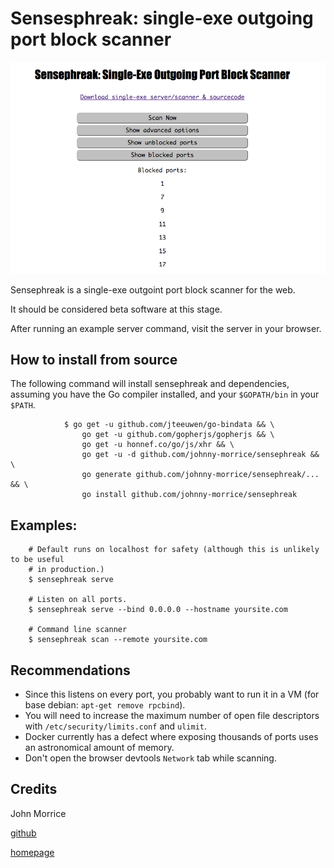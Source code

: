 # Sensesphreak: single-exe outgoing port block scanner

![Sensephreak Screenshot](sensephreak.png)

Sensephreak is a single-exe outgoint port block scanner for the web.

It should be considered beta software at this stage.

After running an example server command, visit the server in your browser.

## How to install from source

The following command will install sensephreak and dependencies, assuming you
have the Go compiler installed, and your `$GOPATH/bin` in your `$PATH`.

				$ go get -u github.com/jteeuwen/go-bindata && \
					go get -u github.com/gopherjs/gopherjs && \
					go get -u honnef.co/go/js/xhr && \
					go get -u -d github.com/johnny-morrice/sensephreak && \
					go generate github.com/johnny-morrice/sensephreak/... && \
					go install github.com/johnny-morrice/sensephreak

## Examples:

        # Default runs on localhost for safety (although this is unlikely to be useful
        # in production.)
        $ sensephreak serve

        # Listen on all ports.
        $ sensephreak serve --bind 0.0.0.0 --hostname yoursite.com

        # Command line scanner
        $ sensephreak scan --remote yoursite.com

## Recommendations

* Since this listens on every port, you probably want to run it in a VM (for base debian: `apt-get remove rpcbind`).
* You will need to increase the maximum number of open file descriptors with `/etc/security/limits.conf` and `ulimit`.
* Docker currently has a defect where exposing thousands of ports uses an astronomical amount of memory.
* Don't open the browser devtools `Network` tab while scanning.

## Credits

John Morrice

[github](https://github.com/johnny-morrice/)

[homepage](http://jmorrice.teoma.io)
